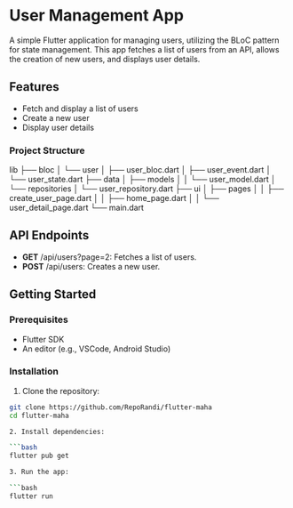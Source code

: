 # User Management App

A simple Flutter application for managing users, utilizing the BLoC pattern for state management. This app fetches a list of users from an API, allows the creation of new users, and displays user details.

## Features

- Fetch and display a list of users
- Create a new user
- Display user details

### Project Structure

lib
├── bloc
│   └── user
│       ├── user_bloc.dart
│       ├── user_event.dart
│       └── user_state.dart
├── data
│   ├── models
│   │   └── user_model.dart
│   └── repositories
│       └── user_repository.dart
├── ui
│   ├── pages
│   │   ├── create_user_page.dart
│   │   ├── home_page.dart
│   │   └── user_detail_page.dart
└── main.dart

## API Endpoints

- **GET** /api/users?page=2: Fetches a list of users.
- **POST** /api/users: Creates a new user.

## Getting Started

### Prerequisites

- Flutter SDK
- An editor (e.g., VSCode, Android Studio)

### Installation

1. Clone the repository:

```bash
git clone https://github.com/RepoRandi/flutter-maha
cd flutter-maha

2. Install dependencies:

```bash
flutter pub get

3. Run the app:

```bash
flutter run
